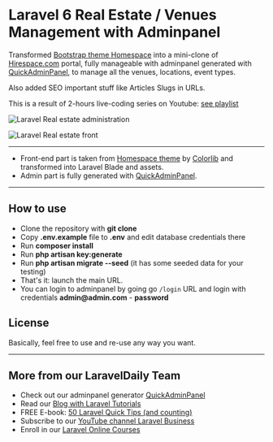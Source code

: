 # Laravel 6 Real Estate / Venues Management with Adminpanel

Transformed [Bootstrap theme Homespace](https://colorlib.com/wp/template/homespace/) into a mini-clone of [Hirespace.com](https://hirespace.com) portal, fully manageable with adminpanel generated with [QuickAdminPanel](https://quickadminpanel.com), 
to manage all the venues, locations, event types.

Also added SEO important stuff like Articles Slugs in URLs.

This is a result of 2-hours live-coding series on Youtube: [see playlist](https://www.youtube.com/watch?v=Oq_b1g_JpCM&list=PLdXLsjL7A9k0HPZVGiA7WZDM9Zg0OnulJ)

![Laravel Real estate administration](https://laraveldaily.com/wp-content/uploads/2019/10/Screen-Shot-2019-10-25-at-11.12.16-AM.png)

![Laravel Real estate front](https://laraveldaily.com/wp-content/uploads/2019/10/Screen-Shot-2019-10-25-at-1.53.12-PM.png)

- - - - -

- Front-end part is taken from [Homespace theme](https://colorlib.com/wp/template/homespace/) by [Colorlib](https://colorlib.com) and transformed into Laravel Blade and assets.
- Admin part is fully generated with [QuickAdminPanel](https://2019.quickadminpanel.com).

---

## How to use

- Clone the repository with __git clone__
- Copy __.env.example__ file to __.env__ and edit database credentials there
- Run __composer install__
- Run __php artisan key:generate__
- Run __php artisan migrate --seed__ (it has some seeded data for your testing)
- That's it: launch the main URL. 
- You can login to adminpanel by going go `/login` URL and login with credentials __admin@admin.com__ - __password__

## License

Basically, feel free to use and re-use any way you want.

---

## More from our LaravelDaily Team

- Check out our adminpanel generator [QuickAdminPanel](https://quickadminpanel.com)
- Read our [Blog with Laravel Tutorials](https://laraveldaily.com)
- FREE E-book: [50 Laravel Quick Tips (and counting)](https://laraveldaily.com/free-e-book-40-laravel-quick-tips-and-counting/)
- Subscribe to our [YouTube channel Laravel Business](https://www.youtube.com/channel/UCTuplgOBi6tJIlesIboymGA)
- Enroll in our [Laravel Online Courses](https://laraveldaily.teachable.com/)

